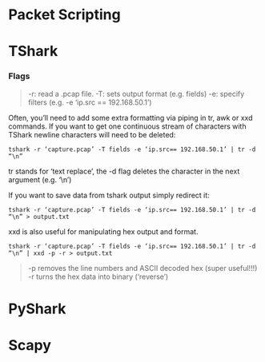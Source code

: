 # Packet Scripting

# TShark

### Flags
>-r: read a .pcap file.
>-T: sets output format (e.g. fields)
>-e: specify filters (e.g. -e ‘ip.src == 192.168.50.1’)

Often, you’ll need to add some extra formatting via piping in tr, awk or xxd commands. If you want to get one continuous stream of characters with TShark newline characters will need to be deleted:

```tshark -r ‘capture.pcap’ -T fields -e ‘ip.src== 192.168.50.1’ | tr -d “\n”```

tr stands for ‘text replace’, the -d flag deletes the character in the next argument (e.g. ‘\n’)

If you want to save data from tshark output simply redirect it:

```tshark -r ‘capture.pcap’ -T fields -e ‘ip.src== 192.168.50.1’ | tr -d “\n” > output.txt```

xxd is also useful for manipulating hex output and format. 

```tshark -r ‘capture.pcap’ -T fields -e ‘ip.src== 192.168.50.1’ | tr -d “\n” | xxd -p -r > output.txt```

>-p removes the line numbers and ASCII decoded hex (super useful!!!) 
>-r turns the hex data into binary (‘reverse’)


# PyShark

# Scapy
